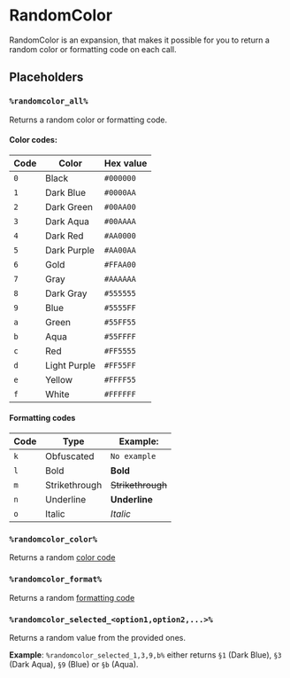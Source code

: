 # RandomColor
RandomColor is an expansion, that makes it possible for you to return a random color or formatting code on each call.

## Placeholders

### `%randomcolor_all%`
Returns a random color or formatting code.

#### Color codes:
| Code | Color        | Hex value |
| ---- | ------------ | --------- |
| `0`  | Black        | `#000000` |
| `1`  | Dark Blue    | `#0000AA` |
| `2`  | Dark Green   | `#00AA00` |
| `3`  | Dark Aqua    | `#00AAAA` |
| `4`  | Dark Red     | `#AA0000` |
| `5`  | Dark Purple  | `#AA00AA` |
| `6`  | Gold         | `#FFAA00` |
| `7`  | Gray         | `#AAAAAA` |
| `8`  | Dark Gray    | `#555555` |
| `9`  | Blue         | `#5555FF` |
| `a`  | Green        | `#55FF55` |
| `b`  | Aqua         | `#55FFFF` |
| `c`  | Red          | `#FF5555` |
| `d`  | Light Purple | `#FF55FF` |
| `e`  | Yellow       | `#FFFF55` |
| `f`  | White        | `#FFFFFF` |

#### Formatting codes
| Code | Type          | Example:          |
| ---- | ------------- | ----------------- |
| `k`  | Obfuscated    | `No example`      |
| `l`  | Bold          | **Bold**          |
| `m`  | Strikethrough | ~~Strikethrough~~ |
| `n`  | Underline     | __Underline__     |
| `o`  | Italic        | *Italic*          |

### `%randomcolor_color%`
Returns a random [color code](#color-codes)

### `%randomcolor_format%`
Returns a random [formatting code](#formatting-codes)

### `%randomcolor_selected_<option1,option2,...>%`
Returns a random value from the provided ones.

**Example**: `%randomcolor_selected_1,3,9,b%` either returns `§1` (Dark Blue), `§3` (Dark Aqua), `§9` (Blue) or `§b` (Aqua).